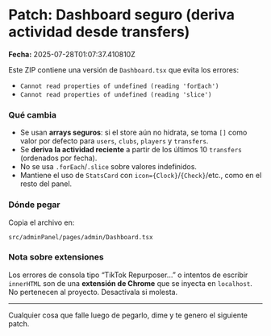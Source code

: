 # Patch: Dashboard seguro (deriva actividad desde transfers)

**Fecha:** 2025-07-28T01:07:37.410810Z

Este ZIP contiene una versión de `Dashboard.tsx` que evita los errores:
- `Cannot read properties of undefined (reading 'forEach')`
- `Cannot read properties of undefined (reading 'slice')`

### Qué cambia
- Se usan **arrays seguros**: si el store aún no hidrata, se toma `[]` como valor por defecto para `users`, `clubs`, `players` y `transfers`.
- Se **deriva la actividad reciente** a partir de los últimos 10 `transfers` (ordenados por fecha).
- No se usa `.forEach`/`.slice` sobre valores indefinidos.
- Mantiene el uso de `StatsCard` con `icon={Clock}`/`{Check}`/etc., como en el resto del panel.

### Dónde pegar
Copia el archivo en:
```
src/adminPanel/pages/admin/Dashboard.tsx
```

### Nota sobre extensiones
Los errores de consola tipo “TikTok Repurposer...” o intentos de escribir `innerHTML` son de una **extensión de Chrome** que se inyecta en `localhost`. No pertenecen al proyecto. Desactívala si molesta.

---

Cualquier cosa que falle luego de pegarlo, dime y te genero el siguiente patch.
